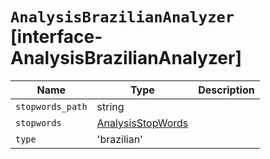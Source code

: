 # `AnalysisBrazilianAnalyzer` [interface-AnalysisBrazilianAnalyzer]

| Name | Type | Description |
| - | - | - |
| `stopwords_path` | string | &nbsp; |
| `stopwords` | [AnalysisStopWords](./AnalysisStopWords.md) | &nbsp; |
| `type` | 'brazilian' | &nbsp; |

